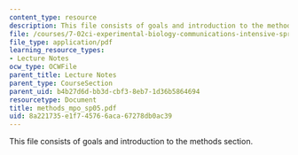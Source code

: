 ```yaml
---
content_type: resource
description: This file consists of goals and introduction to the methods section.
file: /courses/7-02ci-experimental-biology-communications-intensive-spring-2005/8a221735e1f745766aca67278db0ac39_methods_mpo_sp05.pdf
file_type: application/pdf
learning_resource_types:
- Lecture Notes
ocw_type: OCWFile
parent_title: Lecture Notes
parent_type: CourseSection
parent_uid: b4b27d6d-bb3d-cbf3-8eb7-1d36b5864694
resourcetype: Document
title: methods_mpo_sp05.pdf
uid: 8a221735-e1f7-4576-6aca-67278db0ac39
---
```

This file consists of goals and introduction to the methods section.

